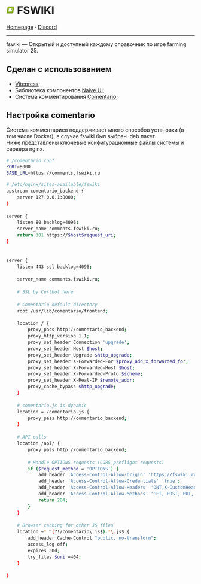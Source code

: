 

# <img src="public/android-chrome-192x192.png" alt="alt text" width="22" style="margin:auto;"/> FSWIKI

[Homepage](https://fswiki.ru) · [Discord]()

---

fswiki — Открытый и доступный каждому справочник по игре farming simulator 25.  

## Сделан с использованием
- [Vitepress](https://github.com/vuejs/vitepress);
- Библиотека компонентов [Naive UI](https://www.naiveui.com);
- Система комментирования [Comentario](https://gitlab.com/comentario/comentario);

## Настройка comentario
Система комментариев поддерживает много способов установки (в том числе Docker), в случае fswiki был выбран .deb пакет.  
Ниже представлены ключевые конфигурационные файлы системы и сервера nginx.
```bash
# /comentario.conf
PORT=8000
BASE_URL=https://comments.fswiki.ru
```
```bash
# /etc/nginx/sites-available/fswiki
upstream comentario_backend {
	server 127.0.0.1:8000;
}

server {
	listen 80 backlog=4096;
	server_name comments.fswiki.ru;
	return 301 https://$host$request_uri;
}


server {
    listen 443 ssl backlog=4096;

    server_name comments.fswiki.ru;

	# SSL by Certbot here

	# Comentario default directory
	root /usr/lib/comentario/frontend;

	location / {
		proxy_pass http://comentario_backend;
		proxy_http_version 1.1;
		proxy_set_header Connection 'upgrade';
		proxy_set_header Host $host;
		proxy_set_header Upgrade $http_upgrade;
		proxy_set_header X-Forwarded-For $proxy_add_x_forwarded_for;
		proxy_set_header X-Forwarded-Host $host;
		proxy_set_header X-Forwarded-Proto $scheme;
		proxy_set_header X-Real-IP $remote_addr;
		proxy_cache_bypass $http_upgrade;
	}

	# comentario.js is dynamic
	location = /comentario.js {
		proxy_pass http://comentario_backend;
	}

	# API calls
	location /api/ {
		proxy_pass http://comentario_backend;

		# Handle OPTIONS requests (CORS preflight requests)
		if ($request_method = 'OPTIONS') {
			add_header 'Access-Control-Allow-Origin' 'https://fswiki.ru';
			add_header 'Access-Control-Allow-Credentials' 'true';
			add_header 'Access-Control-Allow-Headers' 'DNT,X-CustomHeader,Keep-Alive,User-Agent,X-Requested-With,If-Modified-Since,Cache-Control,Content-Type,x-user-session';
			add_header 'Access-Control-Allow-Methods' 'GET, POST, PUT, DELETE, OPTIONS';
			return 204;
		}
	}

	# Browser caching for other JS files
	location ~* ^(?!/comentario\.js$).*\.js$ {
		add_header Cache-Control "public, no-transform";
		access_log off;
		expires 30d;
		try_files $uri =404;
	}

}
```